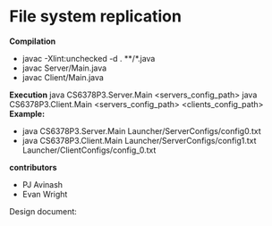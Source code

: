 # File system replication 



**Compilation**
- javac -Xlint:unchecked -d . **/*.java 
- javac Server/Main.java                
- javac Client/Main.java  

**Execution**
  java CS6378P3.Server.Main <servers_config_path>
  java CS6378P3.Client.Main <servers_config_path>  <clients_config_path>
**Example:**
- java CS6378P3.Server.Main Launcher/ServerConfigs/config0.txt
- java CS6378P3.Client.Main Launcher/ServerConfigs/config1.txt Launcher/ClientConfigs/config_0.txt

**contributors**
- PJ Avinash
- Evan Wright

Design document:
